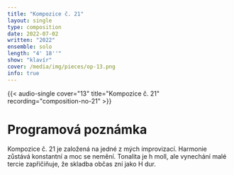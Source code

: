 ```yaml
---
title: "Kompozice č. 21"
layout: single
type: composition
date: 2022-07-02
written: "2022"
ensemble: solo
length: "4' 18''"
show: "klavír"
cover: /media/img/pieces/op-13.png
info: true
---
```


{{< audio-single cover="13" title="Kompozice č. 21" recording="composition-no-21" >}}

# Programová poznámka

Kompozice č. 21 je založená na jedné z mých improvizací. Harmonie zůstává konstantní a moc se nemění. Tonalita je h moll, ale vynechání malé tercie zapřičiňuje, že skladba občas zní jako H dur.